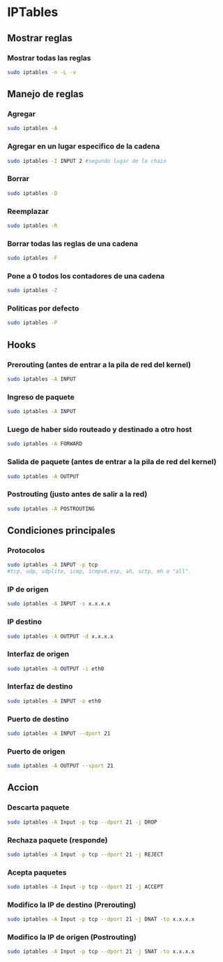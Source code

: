 # IPTables

## Mostrar reglas

### Mostrar todas las reglas

```bash
sudo iptables -n -L -v
```

## Manejo de reglas

### Agregar

```bash
sudo iptables -A
```

### Agregar en un lugar especifico de la cadena

```bash
sudo iptables -I INPUT 2 #segundo lugar de la chain
```

### Borrar

```bash
sudo iptables -D
```

### Reemplazar

```bash
sudo iptables -R
```

### Borrar todas las reglas de una cadena

```bash
sudo iptables -F
```

### Pone a 0 todos los contadores de una cadena

```bash
sudo iptables -Z
```

### Politicas por defecto

```bash
sudo iptables -P
```

## Hooks

### Prerouting (antes de entrar a la pila de red del kernel)

```bash
sudo iptables -A INPUT
```

### Ingreso de paquete

```bash
sudo iptables -A INPUT
```

### Luego de haber sido routeado y destinado a otro host

```bash
sudo iptables -A FORWARD
``` 

### Salida de paquete (antes de entrar a la pila de red del kernel)

```bash
sudo iptables -A OUTPUT
```

### Postrouting (justo antes de salir a la red)

```bash
sudo iptables -A POSTROUTING
````

## Condiciones principales

### Protocolos

```bash
sudo iptables -A INPUT -p tcp
#tcp, udp, udplite, icmp, icmpv6,esp, ah, sctp, mh o "all".
```

### IP de origen

```bash
sudo iptables -A INPUT -s x.x.x.x
```

### IP destino

```bash
sudo iptables -A OUTPUT -d x.x.x.x
```

### Interfaz de origen

```bash
sudo iptables -A OUTPUT -i eth0
```

### Interfaz de destino

```bash
sudo iptables -A INPUT -o eth0
```

### Puerto de destino

```bash
sudo iptables -A INPUT --dport 21
```

### Puerto de origen

```bash
sudo iptables -A OUTPUT --sport 21
```

## Accion

### Descarta paquete

```bash
sudo iptables -A Input -p tcp --dport 21 -j DROP
```

### Rechaza paquete (responde)

```bash
sudo iptables -A Input -p tcp --dport 21 -j REJECT
```

### Acepta paquetes

```bash
sudo iptables -A Input -p tcp --dport 21 -j ACCEPT
```

### Modifico la IP de destino (Prerouting)

```bash
sudo iptables -A Input -p tcp --dport 21 -j DNAT -to x.x.x.x
```

### Modifico la IP de origen (Postrouting)

```bash
sudo iptables -A Input -p tcp --dport 21 -j SNAT -to x.x.x.x
```

